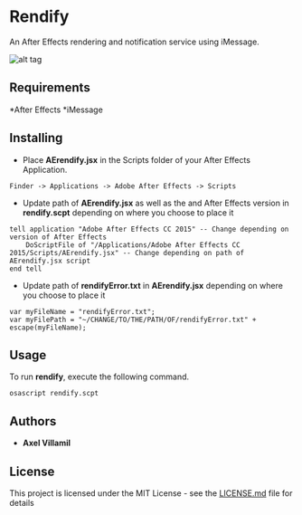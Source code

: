 # Rendify
An After Effects rendering and notification service using iMessage.

![alt tag](https://s9.postimg.org/opn6bxhe7/Screen_Shot_2016_08_11_at_4_51_54_AM.png)

## Requirements
*After Effects
*iMessage

## Installing

* Place **AErendify.jsx** in the Scripts folder of your After Effects Application.

```
Finder -> Applications -> Adobe After Effects -> Scripts
```

* Update path of **AErendify.jsx** as well as the and After Effects version in **rendify.scpt** depending on where you choose to place it

```
tell application "Adobe After Effects CC 2015" -- Change depending on version of After Effects  
	DoScriptFile of "/Applications/Adobe After Effects CC 2015/Scripts/AErendify.jsx" -- Change depending on path of AErendify.jsx script
end tell
```

* Update path of **rendifyError.txt** in **AErendify.jsx** depending on where you choose to place it

```
var myFileName = "rendifyError.txt";
var myFilePath = "~/CHANGE/TO/THE/PATH/OF/rendifyError.txt" + escape(myFileName);
```

## Usage
To run **rendify**, execute the following command.

```
osascript rendify.scpt
```

## Authors

* **Axel Villamil**

## License

This project is licensed under the MIT License - see the [LICENSE.md](LICENSE.md) file for details
